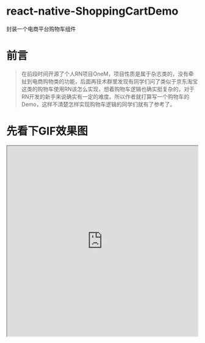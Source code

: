 # react-native-ShoppingCartDemo
封装一个电商平台购物车组件

# 前言
> 在前段时间开源了个人RN项目OneM，项目性质是属于杂志类的，没有牵扯到电商购物类的功能，后面再技术群里发现有同学们问了类似于京东淘宝这类的购物车使用RN该怎么实现，想着购物车逻辑也确实挺复杂的，对于RN开发的新手来说确实有一定的难度。所以作者就打算写一个购物车的Demo，这样不清楚怎样实现购物车逻辑的同学们就有了参考了。

# 先看下GIF效果图

<iframe height=500 width=500 src="http://g.recordit.co/x4jbmiIOe5.gif">

# 来聊聊这个购物车包含哪些逻辑

* 支持选择单个商品
* 支持选择该店铺的的所有商品
* 支持购物车商品全选
* 支持购物车每一个商品数量的增加和减少
* 支持控制每一个商品支持购买的最小购买数量和最大购买数量
* 支持实时计算选中商品的总金额和总数量

# 项目介绍[http://www.jianshu.com/p/afd6ea5f9f09](http://www.jianshu.com/p/afd6ea5f9f09)


# 总结
> 虽然购物车的逻辑确实有点多，需要处理的事件也多，但是只要同学们控制好每一个事件对应的状态，管理好整个状态机和刷新机制，应该也能写好一个完美的购物车功能。同学们要是觉得项目对你有帮助请给个 **`star`**